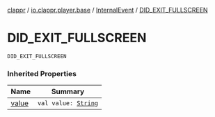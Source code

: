 [clappr](../../index.md) / [io.clappr.player.base](../index.md) / [InternalEvent](index.md) / [DID_EXIT_FULLSCREEN](.)

# DID_EXIT_FULLSCREEN

`DID_EXIT_FULLSCREEN`

### Inherited Properties

| Name | Summary |
|---|---|
| [value](value.md) | `val value: `[`String`](https://kotlinlang.org/api/latest/jvm/stdlib/kotlin/-string/index.html) |
